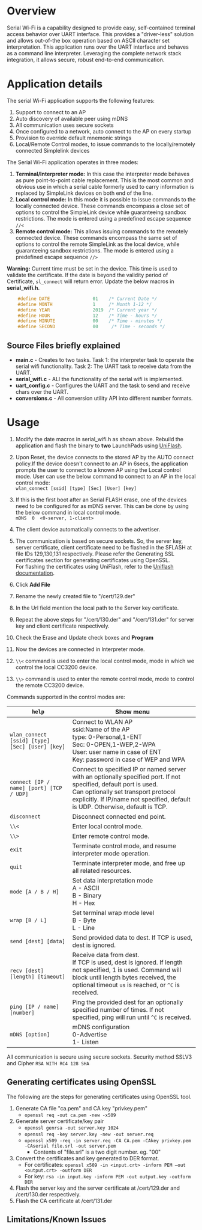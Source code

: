 # Overview

Serial Wi-Fi is a capability designed to provide easy, self-contained
terminal access behavior over UART interface. This provides a
"driver-less" solution and allows out-of-the box operation based on
ASCII character set interpretation. This application runs over the UART
interface and behaves as a command line interpreter. Leveraging the
complete network stack integration, it allows secure, robust end-to-end
communication.    

# Application details

The serial Wi-Fi application supports the following features:
  
1. Support to connect to an AP
2. Auto discovery of available peer using mDNS  
3. All communication uses secure sockets  
4. Once configured to a network, auto connect to the AP on every startup
5. Provision to override default mnemonic strings 
6. Local/Remote Control modes, to issue commands to the
locally/remotely connected Simplelink devices 
  
The Serial Wi-Fi application operates in three modes:  

1. **Terminal/Interpreter mode:** In this case the interpreter mode behaves as pure point-to-point cable
replacement. This is the most common and obvious use in which a serial
cable formerly used to carry information is replaced by SimpleLink
devices on both end of the line.  
2. **Local control mode:** In this mode it is possible to issue commands to the locally connected
device. These commands encompass a close set of options to control the
SimpleLink device while guaranteeing sandbox restrictions. The mode is
entered using a predefined escape sequence `//<` 
3. **Remote control mode:** This allows issuing commands to the remotely connected device. These commands encompass the same set of options to control the remote
SimpleLink as the local device, while guaranteeing sandbox restrictions.
The mode is entered using a predefined escape sequence `//>`

**Warning:** Current time must be set in the device. This time is used
to validate the certificate. If the date is beyond the validity period
of Certificate, `sl_connect` will return error. Update the below
macros in **serial\_wifi.h**.

```c
    #define DATE                01    /* Current Date */
    #define MONTH               1     /* Month 1-12 */
    #define YEAR                2019  /* Current year */
    #define HOUR                12    /* Time - hours */
    #define MINUTE              00    /* Time - minutes */
    #define SECOND              00     /* Time - seconds */
```

## Source Files briefly explained

- **main.c** - Creates to two tasks. Task 1: the interpreter task to operate the serial wifi functionality. Task 2: The UART task to receive data from the UART.  
- **serial\_wifi.c** - ALl the functionality of the serial wifi is implemented.  
- **uart\_config.c** - Configures the UART and the task to send and receive chars over the UART.
- **conversions.c** - All conversion utility API into different number formats.

# Usage

1. Modify the date macros in serial_wifi.h as shown above. Rebuild the application and flash the binary to **two** LaunchPads using [UniFlash](http://processors.wiki.ti.com/index.php/CC3100_%26_CC3200_UniFlash_Quick_Start_Guide).
2. Upon Reset, the device connects to the stored AP by the AUTO connect
policy.If the device doesn't connect to an AP in 6secs, the application
prompts the user to connect to a known AP using the Local control mode.
User can use the below command to connect to an
AP  in the local control mode:<br>
	`wlan_connect [ssid] [type] [Sec] [User] [key]`
3. If this is the first boot after an Serial FLASH erase, one of the
devices need to be configured for as mDNS server. This can be done by
using the below command in local control mode.<br>
	`mDNS  0  <0-server, 1-client>`
4. The client device automatically connects to the advertiser.
5. The communication is based on secure sockets. So, the server key,
server certificate, client certificate need to be flashed in the SFLASH
at file IDs 129,130,131 respectively. Please refer the Generating SSL
certificates section for generating certificates using OpenSSL.  
For flashing the certificates using UniFlash, refer to the [Uniflash documentation](http://processors.wiki.ti.com/index.php/CC3100_%26_CC3200_UniFlash_Quick_Start_Guide). 

1. Click **Add File**
2. Rename the newly created file to "/cert/129.der"  
3. In the Url field mention the local path to the Server key certificate.  
4. Repeat the above steps for "/cert/130.der" and "/cert/131.der" for server key and client certificate respectively.  
5. Check the Erase and Update check boxes and **Program**
6. Now the devices are connected in Interpreter mode.  
7. `\\<` command is used to enter the local control mode, mode in which we control the local CC3200 device.  
8. `\\>` command is used to enter the remote control mode, mode to control the remote CC3200 device.  

Commands supported in the control modes are:
	
| `help` | Show menu |
|-----------------------------------------------|---------------------------------------------------------------------------------------------------------------------------------------------------------------------------------------------------------------------------------------------------|
| `wlan_connect [ssid] [type] [Sec] [User] [key]` | Connect to WLAN AP <br>ssid:Name of the AP <br>type: 0-Personal,1-ENT <br>Sec: 0-OPEN,1-WEP,2-WPA <br>User: user name in case of ENT <br>Key: password in case of WEP and WPA |
| `connect [IP / name] [port] [TCP / UDP]` | Connect to specified IP or named server with an optionally specified port. If not specified, default port is used.<br> Can optionally set transport protocol explicitly. If IP/name not specified, default is UDP. Otherwise, default is TCP. |
| `disconnect` | Disconnect connected end point. |
| `\\<` | Enter local control mode. |
| `\\>` | Enter remote control mode. |
| `exit` | Terminate control mode, and resume interpreter mode operation. |
| `quit` | Terminate interpreter mode, and free up all related resources. |
| `mode [A / B / H]` | Set data interpretation mode <br>A - ASCII <br>B - Binary <br>H - Hex |
| `wrap [B / L]` | Set terminal wrap mode level <br>B - Byte <br>L - Line |
| `send [dest] [data]` | Send provided data to dest. If TCP is used, dest is ignored. |
| `recv [dest] [length] [timeout]` | Receive data from dest. <br>If TCP is used, dest is ignored. If length not specified, 1 is used. Command will block until length bytes received, the optional timeout `us` is reached, or `^C` is received. |
| `ping [IP / name] [number]` | Ping the provided dest for an optionally specified number of times. If not specified, ping will run until `^C` is received. |
| `mDNS [option]` | mDNS configuration <br>0-Advertise <br>1- Listen |
	
All communication is secure using secure sockets. Security method SSLV3 and Cipher `RSA WITH RC4 128 SHA` 

## Generating certificates using OpenSSL

The following are the steps for generating certificates using OpenSSL
tool.

1. Generate CA file "ca.pem" and CA key "privkey.pem"
	- `openssl req -out ca.pem -new -x509`
2. Generate server certificate/key pair
	- `openssl genrsa -out server.key 1024`
	- `openssl req -key server.key -new -out server.req`
	- `openssl x509 -req -in server.req -CA CA.pem -CAkey privkey.pem -CAserial file.srl -out server.pem`
		- Contents of "file.srl" is a two digit number. eg. "00"
3. Convert the certificates and key generated to DER format.  
	- For certificates: `openssl x509 -in <input.crt> -inform PEM –out <output.crt> -outform DER`
	- For key: `rsa -in input.key -inform PEM -out output.key -outform DER`
4. Flash the server key and the server certificate at /cert/129.der and /cert/130.der respectively.  
5. Flash the CA certificate at /cert/131.der

## Limitations/Known Issues
